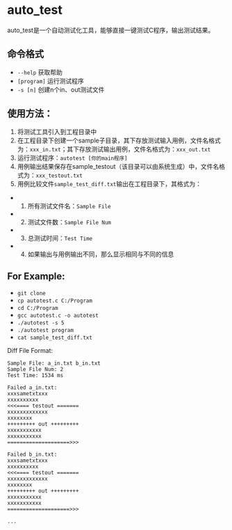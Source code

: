 # auto_test

auto_test是一个自动测试化工具，能够直接一键测试C程序，输出测试结果。

## 命令格式
+ `--help`       获取帮助
+ `[program]`    运行测试程序
+ `-s [n]`       创建n个in、out测试文件
## 使用方法：
1. 将测试工具引入到工程目录中
2. 在工程目录下创建一个sample子目录，其下存放测试输入用例，文件名格式为：`xxx_in.txt`；其下存放测试输出用例，文件名格式为：`xxx_out.txt`
3. 运行测试程序：`autotest [你的main程序]`
4. 用例输出结果保存在sample_testout（该目录可以由系统生成）中，文件名格式为：`xxx_testout.txt`
5. 用例比较文件`sample_test_diff.txt`输出在工程目录下，其格式为：
+ 1. 所有测试文件名：`Sample File`
+ 2. 测试文件数：`Sample File Num`
+ 3. 总测试时间：`Test Time`
+ 4. 如果输出与用例输出不同，那么显示相同与不同的信息

## For Example:
+ `git clone`
+ `cp autotest.c C:/Program`
+ `cd C:/Program`
+ `gcc autotest.c -o autotest`
+ `./autotest -s 5`
+ `./autotest program`
+ `cat sample_test_diff.txt`

Diff File Format:
```
Sample File: a_in.txt b_in.txt
Sample File Num: 2
Test Time: 1534 ms

Failed a_in.txt:
xxxsametxtxxx
xxxxxxxxxx
<<<==== testout =======
xxxxxxxxxxxxx
xxxxxxxx
+++++++++ out +++++++++
xxxxxxxxxxx
xxxxxxxxxxx
====================>>>

Failed b_in.txt:
xxxsametxtxxx
xxxxxxxxxx
<<<==== testout =======
xxxxxxxxxxxxx
xxxxxxxx
+++++++++ out +++++++++
xxxxxxxxxxx
xxxxxxxxxxx
====================>>>

...
```